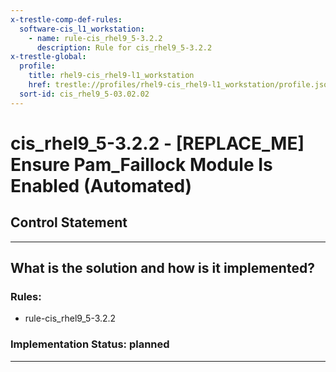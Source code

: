 ```yaml
---
x-trestle-comp-def-rules:
  software-cis_l1_workstation:
    - name: rule-cis_rhel9_5-3.2.2
      description: Rule for cis_rhel9_5-3.2.2
x-trestle-global:
  profile:
    title: rhel9-cis_rhel9-l1_workstation
    href: trestle://profiles/rhel9-cis_rhel9-l1_workstation/profile.json
  sort-id: cis_rhel9_5-03.02.02
---
```


# cis_rhel9_5-3.2.2 - \[REPLACE_ME\] Ensure Pam_Faillock Module Is Enabled (Automated)

## Control Statement

______________________________________________________________________

## What is the solution and how is it implemented?

<!-- For implementation status enter one of: implemented, partial, planned, alternative, not-applicable -->

<!-- Note that the list of rules under ### Rules: is read-only and changes will not be captured after assembly to JSON -->

<!-- Add control implementation description here for control: cis_rhel9_5-3.2.2 -->

### Rules:

  - rule-cis_rhel9_5-3.2.2

### Implementation Status: planned

______________________________________________________________________
